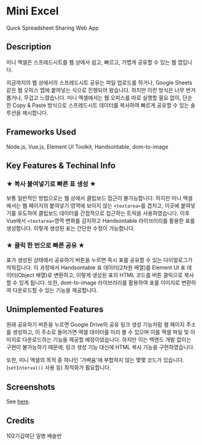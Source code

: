 Mini Excel
==========
Quick Spreadsheet Sharing Web App

Description
-----------
미니 엑셀은 스프레드시트를 웹 상에서 쉽고, 빠르고, 가볍게 공유할 수 있는 웹 앱입니다.

지금까지의 웹 상에서의 스프레드시트 공유는 파일 업로드를 하거나, Google Sheets 같은 웹 오피스 앱에 붙여넣는 식으로 진행되어 왔습니다. 하지만 이런 방식은 너무 번거롭거나, 무겁고 느렸습니다. 미니 엑셀에서는 웹 오피스를 따로 실행할 필요 없이, 단순한 Copy & Paste 방식으로 스프레드시트 데이터를 복사하여 빠르게 공유할 수 있는 솔루션을 제시합니다.

Frameworks Used
---------------
Node.js, Vue.js, Element UI Toolkit, Handsontable, dom-to-image

Key Features & Techinal Info
----------------------------
### ★ 복사 붙여넣기로 빠른 표 생성 ★
보통 일반적인 방법으로는 웹 상에서 클립보드 접근이 불가능합니다. 하지만 미니 엑셀에서는 웹 페이지의 붙여넣기 영역에 보이지 않는 `<textarea>`를 겹치고, 이곳에 붙여넣기를 유도하여 클립보드 데이터를 간접적으로 접근하는 트릭을 사용하였습니다. 이후 Vue에서 `<textarea>`영역 변화를 감지하고 Handsontable 라이브러리를 활용한 표를 생성합니다. 이렇게 생성된 표는 간단한 수정이 가능합니다.

### ★ 클릭 한 번으로 빠른 공유 ★
표가 생성된 상태에서 공유하기 버튼을 누르면 즉시 표를 공유할 수 있는 다이얼로그가 띄워집니다. 이 과정에서 Handsontable 표 데이터(2차원 배열)를 Element UI 표 데이터(Object 배열)로 변환하고, 이렇게 생성된 표의 HTML 코드를 버튼 클릭으로 복사할 수 있게 됩니다. 또한, dom-to-image 라이브러리를 활용하여 표를 이미지로 변환하여 다운로드할 수 있는 기능을 제공합니다.

Unimplemented Features
----------------------
원래 공유하기 버튼을 누르면 Google Drive의 공유 링크 생성 기능처럼 웹 페이지 주소를 생성하고, 이 주소로 들어가면 엑셀 데이터를 미리 볼 수 있으며 이를 엑셀 파일 및 이미지로 다운로드하는 기능을 제공할 예정이었습니다. 하지만 이는 백엔드 개발 없이는 구현이 불가능하기 때문에, 링크 생성 기능 대신에 HTML 복사 기능을 구현하였습니다.

또한, 미니 엑셀의 목적 중 하나인 '가벼움'에 부합하지 않는 몇몇 코드가 있습니다.(`setInterval()` 사용 등) 최적화가 필요합니다.

Screenshots
-----------
See [here](./docs/screenshots.md).

Credits
-------
102기갑여단 일병 배솔반